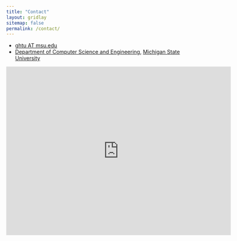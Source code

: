 ```yaml
---
title: "Contact"
layout: gridlay
sitemap: false
permalink: /contact/
---
```



<div >

<ul class="fa-ul">
<li><span class="fa-li"><i class="fa fa-envelope-square fa-1x"></i></span><a href="mailto:ghtu@msu.edu">ghtu AT msu.edu</a></li>
<li><span class="fa-li"><i class="fa fa-map-marker fa-1x"></i></span><a href="http://www.cse.msu.edu">Department of Computer Science and Engineering</a>, <a href="http://www.msu.edu">Michigan State University</a></li>
</ul>
</div>

<div style="text-align:center">
<iframe src="https://www.google.com/maps/embed?pb=!1m18!1m12!1m3!1d2930.7685221650163!2d-84.4864147!3d42.7297899!2m3!1f0!2f0!3f0!3m2!1i1024!2i768!4f13.1!3m3!1m2!1s0x8822c259da888d63%3A0x6e9898ab05aa3b3f!2sMichigan%20State%20University!5e0!3m2!1sen!2sus!4v1691568172402!5m2!1sen!2sus" width="600" height="450" style="border:0;" allowfullscreen="" loading="lazy" referrerpolicy="no-referrer-when-downgrade"></iframe>

</div>